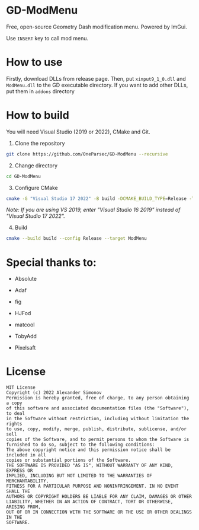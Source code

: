 # GD-ModMenu
Free, open-source Geometry Dash modification menu. Powered by ImGui.

Use `INSERT` key to call mod menu.

# How to use
Firstly, download DLLs from release page.
Then, put `xinput9_1_0.dll` and `ModMenu.dll` to the GD executable directory. If you want to add other DLLs, put them in `addons` directory

# How to build

You will need Visual Studio (2019 or 2022), CMake and Git.

1. Clone the repository
```bash
git clone https://github.com/OneParsec/GD-ModMenu --recursive
```

2. Change directory
```bash
cd GD-ModMenu
```

3. Configure CMake
```bash
cmake -G "Visual Studio 17 2022" -B build -DCMAKE_BUILD_TYPE=Release -T host=x86 -A win32
```
*Note: If you are using VS 2019, enter "Visual Studio 16 2019" instead of "Visual Studio 17 2022".*

4. Build
```bash
cmake --build build --config Release --target ModMenu
```
# Special thanks to:

- Absolute

- Adaf

- fig

- HJFod

- matcool

- TobyAdd

- Pixelsaft

# License
```
MIT License
Copyright (c) 2022 Alexander Simonov
Permission is hereby granted, free of charge, to any person obtaining a copy
of this software and associated documentation files (the "Software"), to deal
in the Software without restriction, including without limitation the rights
to use, copy, modify, merge, publish, distribute, sublicense, and/or sell
copies of the Software, and to permit persons to whom the Software is
furnished to do so, subject to the following conditions:
The above copyright notice and this permission notice shall be included in all
copies or substantial portions of the Software.
THE SOFTWARE IS PROVIDED "AS IS", WITHOUT WARRANTY OF ANY KIND, EXPRESS OR
IMPLIED, INCLUDING BUT NOT LIMITED TO THE WARRANTIES OF MERCHANTABILITY,
FITNESS FOR A PARTICULAR PURPOSE AND NONINFRINGEMENT. IN NO EVENT SHALL THE
AUTHORS OR COPYRIGHT HOLDERS BE LIABLE FOR ANY CLAIM, DAMAGES OR OTHER
LIABILITY, WHETHER IN AN ACTION OF CONTRACT, TORT OR OTHERWISE, ARISING FROM,
OUT OF OR IN CONNECTION WITH THE SOFTWARE OR THE USE OR OTHER DEALINGS IN THE
SOFTWARE.
```
